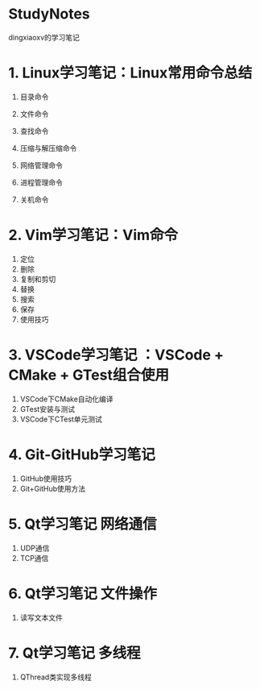 # StudyNotes
dingxiaoxv的学习笔记

# 1. Linux学习笔记：Linux常用命令总结

1. 目录命令

2. 文件命令

3. 查找命令

4. 压缩与解压缩命令

5. 网络管理命令

6. 进程管理命令

7. 关机命令

# 2. Vim学习笔记：Vim命令

1. 定位
2. 删除
3. 复制和剪切
4. 替换
5. 搜索
6. 保存
7. 使用技巧

# 3. VSCode学习笔记 ：VSCode + CMake + GTest组合使用

1. VSCode下CMake自动化编译
2. GTest安装与测试
3. VSCode下CTest单元测试

# 4. Git-GitHub学习笔记

1. GitHub使用技巧
2. Git+GitHub使用方法

# 5. Qt学习笔记 网络通信

1. UDP通信
2. TCP通信

# 6. Qt学习笔记 文件操作

1. 读写文本文件

# 7. Qt学习笔记 多线程

1. QThread类实现多线程
